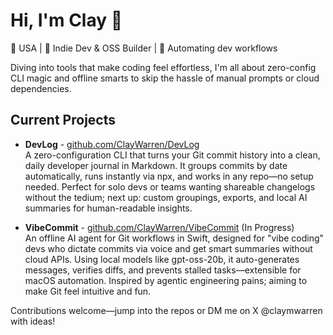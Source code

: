 # Hi, I'm Clay 👋

📍 USA | 🤖 Indie Dev & OSS Builder | 🚀 Automating dev workflows 

Diving into tools that make coding feel effortless, I'm all about zero-config CLI magic and offline smarts to skip the hassle of manual prompts or cloud dependencies.

## Current Projects

* **DevLog** - [github.com/ClayWarren/DevLog](https://github.com/ClayWarren/DevLog)  
  A zero-configuration CLI that turns your Git commit history into a clean, daily developer journal in Markdown. It groups commits by date automatically, runs instantly via npx, and works in any repo—no setup needed. Perfect for solo devs or teams wanting shareable changelogs without the tedium; next up: custom groupings, exports, and local AI summaries for human-readable insights.

* **VibeCommit** - [github.com/ClayWarren/VibeCommit](https://github.com/ClayWarren/VibeCommit) (In Progress)  
  An offline AI agent for Git workflows in Swift, designed for "vibe coding" devs who dictate commits via voice and get smart summaries without cloud APIs. Using local models like gpt-oss-20b, it auto-generates messages, verifies diffs, and prevents stalled tasks—extensible for macOS automation. Inspired by agentic engineering pains; aiming to make Git feel intuitive and fun.

Contributions welcome—jump into the repos or DM me on X @claymwarren with ideas!
